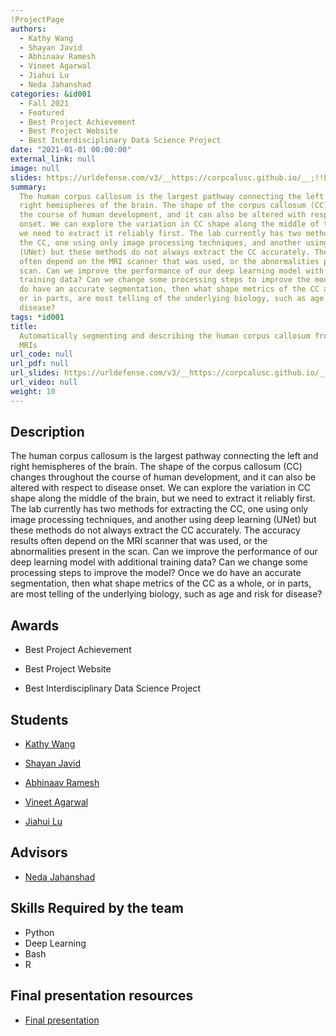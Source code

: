 ```yaml
---
!ProjectPage
authors:
  - Kathy Wang
  - Shayan Javid
  - Abhinaav Ramesh
  - Vineet Agarwal
  - Jiahui Lu
  - Neda Jahanshad
categories: &id001
  - Fall 2021
  - Featured
  - Best Project Achievement
  - Best Project Website
  - Best Interdisciplinary Data Science Project
date: "2021-01-01 00:00:00"
external_link: null
image: null
slides: https://urldefense.com/v3/__https://corpcalusc.github.io/__;!!LIr3w8kk_Xxm!9pX3r3ReCCQAD3tQ9C0aL8SCckHbz0ScVKdFZ8-MN25gZaG-tePfe9YZLLZy2yg$
summary:
  The human corpus callosum is the largest pathway connecting the left and
  right hemispheres of the brain. The shape of the corpus callosum (CC) changes throughout
  the course of human development, and it can also be altered with respect to disease
  onset. We can explore the variation in CC shape along the middle of the brain, but
  we need to extract it reliably first. The lab currently has two methods for extracting
  the CC, one using only image processing techniques, and another using deep learning
  (UNet) but these methods do not always extract the CC accurately. The accuracy results
  often depend on the MRI scanner that was used, or the abnormalities present in the
  scan. Can we improve the performance of our deep learning model with additional
  training data? Can we change some processing steps to improve the model? Once we
  do have an accurate segmentation, then what shape metrics of the CC as a whole,
  or in parts, are most telling of the underlying biology, such as age and risk for
  disease?
tags: *id001
title:
  Automatically segmenting and describing the human corpus callosum from brain
  MRIs
url_code: null
url_pdf: null
url_slides: https://urldefense.com/v3/__https://corpcalusc.github.io/__;!!LIr3w8kk_Xxm!9pX3r3ReCCQAD3tQ9C0aL8SCckHbz0ScVKdFZ8-MN25gZaG-tePfe9YZLLZy2yg$
url_video: null
weight: 10
---
```


## Description

The human corpus callosum is the largest pathway connecting the left and right hemispheres of the brain. The shape of the corpus callosum (CC) changes throughout the course of human development, and it can also be altered with respect to disease onset. We can explore the variation in CC shape along the middle of the brain, but we need to extract it reliably first. The lab currently has two methods for extracting the CC, one using only image processing techniques, and another using deep learning (UNet) but these methods do not always extract the CC accurately. The accuracy results often depend on the MRI scanner that was used, or the abnormalities present in the scan. Can we improve the performance of our deep learning model with additional training data? Can we change some processing steps to improve the model? Once we do have an accurate segmentation, then what shape metrics of the CC as a whole, or in parts, are most telling of the underlying biology, such as age and risk for disease?

## Awards

- Best Project Achievement

- Best Project Website

- Best Interdisciplinary Data Science Project

## Students

- [Kathy Wang](../../../author/kathy-wang)

- [Shayan Javid](../../../author/shayan-javid)

- [Abhinaav Ramesh](../../../author/abhinaav-ramesh)

- [Vineet Agarwal](../../../author/vineet-agarwal)

- [Jiahui Lu](../../../author/jiahui-lu)

## Advisors

- [Neda Jahanshad](../../../author/neda-jahanshad)

## Skills Required by the team

- Python
- Deep Learning
- Bash
- R

## Final presentation resources

- [Final presentation](https://urldefense.com/v3/__https://corpcalusc.github.io/__;!!LIr3w8kk_Xxm!9pX3r3ReCCQAD3tQ9C0aL8SCckHbz0ScVKdFZ8-MN25gZaG-tePfe9YZLLZy2yg$)
